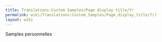 ```yaml
---
title: Translations:Custom Samples/Page display title/fr
permalink: wiki/Translations:Custom_Samples/Page_display_title/fr/
layout: wiki
---
```


Samples personnelles
